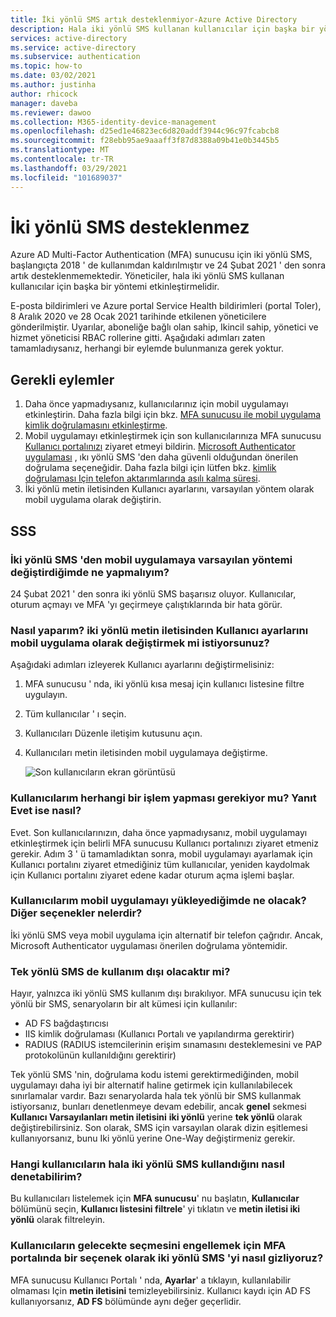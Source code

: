 ```yaml
---
title: İki yönlü SMS artık desteklenmiyor-Azure Active Directory
description: Hala iki yönlü SMS kullanan kullanıcılar için başka bir yöntemin nasıl etkinleştirileceğini açıklar.
services: active-directory
ms.service: active-directory
ms.subservice: authentication
ms.topic: how-to
ms.date: 03/02/2021
ms.author: justinha
author: rhicock
manager: daveba
ms.reviewer: dawoo
ms.collection: M365-identity-device-management
ms.openlocfilehash: d25ed1e46823ec6d820addf3944c96c97fcabcb8
ms.sourcegitcommit: f28ebb95ae9aaaff3f87d8388a09b41e0b3445b5
ms.translationtype: MT
ms.contentlocale: tr-TR
ms.lasthandoff: 03/29/2021
ms.locfileid: "101689037"
---
```

# <a name="two-way-sms-unsupported"></a>İki yönlü SMS desteklenmez

Azure AD Multi-Factor Authentication (MFA) sunucusu için iki yönlü SMS, başlangıçta 2018 ' de kullanımdan kaldırılmıştır ve 24 Şubat 2021 ' den sonra artık desteklenmemektedir. Yöneticiler, hala iki yönlü SMS kullanan kullanıcılar için başka bir yöntemi etkinleştirmelidir.

E-posta bildirimleri ve Azure portal Service Health bildirimleri (portal Toler), 8 Aralık 2020 ve 28 Ocak 2021 tarihinde etkilenen yöneticilere gönderilmiştir. Uyarılar, aboneliğe bağlı olan sahip, Ikincil sahip, yönetici ve hizmet yöneticisi RBAC rollerine gitti. Aşağıdaki adımları zaten tamamladıysanız, herhangi bir eylemde bulunmanıza gerek yoktur.

## <a name="required-actions"></a>Gerekli eylemler

1. Daha önce yapmadıysanız, kullanıcılarınız için mobil uygulamayı etkinleştirin. Daha fazla bilgi için bkz. [MFA sunucusu ile mobil uygulama kimlik doğrulamasını etkinleştirme](howto-mfaserver-deploy-mobileapp.md).
1. Mobil uygulamayı etkinleştirmek için son kullanıcılarınıza MFA sunucusu [Kullanıcı portalınızı](howto-mfaserver-deploy-userportal.md) ziyaret etmeyi bildirin. [Microsoft Authenticator uygulaması](https://www.microsoft.com/en-us/account/authenticator) , ıkı yönlü SMS 'den daha güvenli olduğundan önerilen doğrulama seçeneğidir. Daha fazla bilgi için lütfen bkz. [kimlik doğrulaması Için telefon aktarımlarında asılı kalma süresi](https://techcommunity.microsoft.com/t5/azure-active-directory-identity/it-s-time-to-hang-up-on-phone-transports-for-authentication/ba-p/1751752).
1. İki yönlü metin iletisinden Kullanıcı ayarlarını, varsayılan yöntem olarak mobil uygulama olarak değiştirin.

## <a name="faq"></a>SSS

### <a name="what-if-i-dont-change-the-default-method-from-two-way-sms-to-the-mobile-app"></a>İki yönlü SMS 'den mobil uygulamaya varsayılan yöntemi değiştirdiğimde ne yapmalıyım?
24 Şubat 2021 ' den sonra iki yönlü SMS başarısız oluyor. Kullanıcılar, oturum açmayı ve MFA 'yı geçirmeye çalıştıklarında bir hata görür.

### <a name="how-do-i-change-the-user-settings-from-two-way-text-message-to-mobile-app"></a>Nasıl yaparım? iki yönlü metin iletisinden Kullanıcı ayarlarını mobil uygulama olarak değiştirmek mi istiyorsunuz?

Aşağıdaki adımları izleyerek Kullanıcı ayarlarını değiştirmelisiniz:

1. MFA sunucusu ' nda, iki yönlü kısa mesaj için kullanıcı listesine filtre uygulayın.
1. Tüm kullanıcılar ' ı seçin.
1. Kullanıcıları Düzenle iletişim kutusunu açın.
1. Kullanıcıları metin iletisinden mobil uygulamaya değiştirme.

   ![Son kullanıcıların ekran görüntüsü](media/how-to-authentication-two-way-sms-unsupported/end-users.png)

### <a name="do-my-users-need-to-take-any-action-if-yes-how"></a>Kullanıcılarım herhangi bir işlem yapması gerekiyor mu? Yanıt Evet ise nasıl?
Evet. Son kullanıcılarınızın, daha önce yapmadıysanız, mobil uygulamayı etkinleştirmek için belirli MFA sunucusu Kullanıcı portalınızı ziyaret etmeniz gerekir. Adım 3 ' ü tamamladıktan sonra, mobil uygulamayı ayarlamak için Kullanıcı portalını ziyaret etmediğiniz tüm kullanıcılar, yeniden kaydolmak için Kullanıcı portalını ziyaret edene kadar oturum açma işlemi başlar.

### <a name="what-if-my-users-cant-install-the-mobile-app-what-other-options-do-they-have"></a>Kullanıcılarım mobil uygulamayı yükleyediğimde ne olacak? Diğer seçenekler nelerdir?
İki yönlü SMS veya mobil uygulama için alternatif bir telefon çağrıdır. Ancak, Microsoft Authenticator uygulaması önerilen doğrulama yöntemidir.

### <a name="will-one-way-sms-be-deprecated-as-well"></a>Tek yönlü SMS de kullanım dışı olacaktır mi?
Hayır, yalnızca iki yönlü SMS kullanım dışı bırakılıyor. MFA sunucusu için tek yönlü bir SMS, senaryoların bir alt kümesi için kullanılır:

- AD FS bağdaştırıcısı
- IIS kimlik doğrulaması (Kullanıcı Portalı ve yapılandırma gerektirir)
- RADIUS (RADIUS istemcilerinin erişim sınamasını desteklemesini ve PAP protokolünün kullanıldığını gerektirir)

Tek yönlü SMS 'nin, doğrulama kodu istemi gerektirmediğinden, mobil uygulamayı daha iyi bir alternatif haline getirmek için kullanılabilecek sınırlamalar vardır.
Bazı senaryolarda hala tek yönlü bir SMS kullanmak istiyorsanız, bunları denetlenmeye devam edebilir, ancak **genel** sekmesi **Kullanıcı Varsayılanları metin iletisini** **iki yönlü** yerine **tek yönlü** olarak değiştirebilirsiniz.  Son olarak, SMS için varsayılan olarak dizin eşitlemesi kullanıyorsanız, bunu Iki yönlü yerine One-Way değiştirmeniz gerekir.

### <a name="how-can-i-check-which-users-are-still-using-two-way-sms"></a>Hangi kullanıcıların hala iki yönlü SMS kullandığını nasıl denetabilirim?
Bu kullanıcıları listelemek için **MFA sunucusu**' nu başlatın, **Kullanıcılar** bölümünü seçin, **Kullanıcı listesini filtrele**' yi tıklatın ve **metin iletisi iki yönlü** olarak filtreleyin.

### <a name="how-do-we-hide-two-way-sms-as-an-option-in-the-mfa-portal-to-prevent-users-from-selecting-it-in-the-future"></a>Kullanıcıların gelecekte seçmesini engellemek için MFA portalında bir seçenek olarak iki yönlü SMS 'yi nasıl gizliyoruz?
MFA sunucusu Kullanıcı Portalı ' nda, **Ayarlar**' a tıklayın, kullanılabilir olmaması Için **metin iletisini** temizleyebilirsiniz. Kullanıcı kaydı için AD FS kullanıyorsanız, **AD FS** bölümünde aynı değer geçerlidir.

